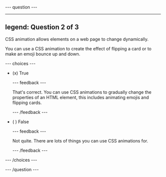 
--- question ---

---
legend: Question 2 of 3
---

CSS animation allows elements on a web page to change dynamically.

You can use a CSS animation to create the effect of flipping a card or to make an emoji bounce up and down.

--- choices ---

- (x) True

  --- feedback ---

  That's correct. You can use CSS animations to gradually change the properties of an HTML element, this includes animating emojis and flipping cards.

  --- /feedback ---

- ( ) False

  --- feedback ---

  Not quite. There are lots of things you can use CSS animations for.

  --- /feedback ---

--- /choices ---

--- /question ---
